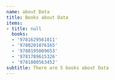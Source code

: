 ```yaml
---
name: about Data
title: Books about Data
items:
- title: null
  books:
  - '9781629561011'
  - '9780201076165'
  - '9780195089653'
  - '9781789615326'
  - '9781800563452'
subtitle: There are 5 books about Data
---
```


